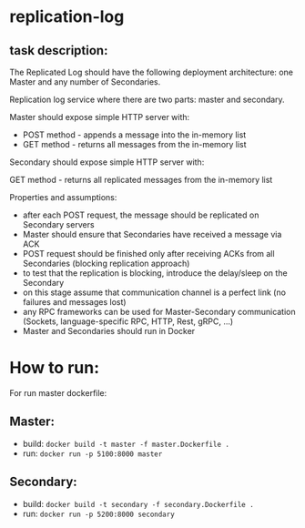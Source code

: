 # replication-log

## task description:

The Replicated Log should have the following deployment architecture: one Master and any number of Secondaries.

Replication log service where there are two parts: master and secondary.

Master should expose simple HTTP server with: 

- POST method - appends a message into the in-memory list
- GET method - returns all messages from the in-memory list

Secondary should expose simple  HTTP server with:

GET method - returns all replicated messages from the in-memory list

Properties and assumptions:
- after each POST request, the message should be replicated on Secondary servers
- Master should ensure that Secondaries have received a message via ACK
- POST request should be finished only after receiving ACKs from all Secondaries (blocking replication approach)
- to test that the replication is blocking, introduce the delay/sleep on the Secondary
- on this stage assume that communication channel is a perfect link (no failures and messages lost)
- any RPC frameworks can be used for Master-Secondary communication (Sockets, language-specific RPC, HTTP, Rest, gRPC, …)
- Master and Secondaries should run in Docker


# How to run:

For run master dockerfile:

## Master:

- build: `docker build -t master -f master.Dockerfile .`
- run: `docker run -p 5100:8000 master`

## Secondary:

- build: `docker build -t secondary -f secondary.Dockerfile .`
- run: `docker run -p 5200:8000 secondary`